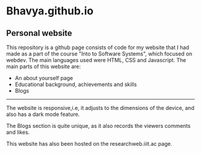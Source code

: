 # Bhavya.github.io
## Personal website 
This repository is a github page consists of code for my website that I had made as a part of the course "Into to Software Systems", which focused on webdev.
The main languages used were HTML, CSS and Javascript.
The main parts of this website are:
- An about yourself page
- Educational background, achievements and skills
- Blogs

---
The website is responsive,i.e, it adjusts to the dimensions of the device, and also has a dark mode feature. 

The Blogs section is quite unique, as it also records the viewers comments and likes.

This website has also been hosted on the researchweb.iiit.ac page. 
